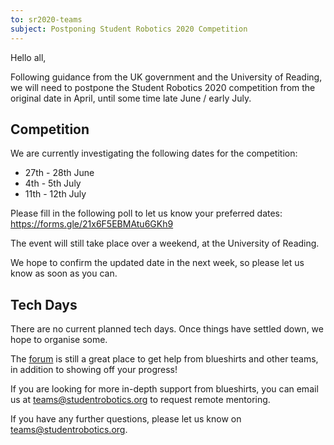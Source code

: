 ```yaml
---
to: sr2020-teams
subject: Postponing Student Robotics 2020 Competition
---
```


Hello all,

Following guidance from the UK government and the University of Reading, we will need to postpone the Student Robotics 2020 competition from the original date in April, until some time late June / early July.

## Competition

We are currently investigating the following dates for the competition:

- 27th - 28th June
- 4th - 5th July
- 11th - 12th July

Please fill in the following poll to let us know your preferred dates: https://forms.gle/21x6F5EBMAtu6GKh9

The event will still take place over a weekend, at the University of Reading.

We hope to confirm the updated date in the next week, so please let us know as soon as you can.

## Tech Days

There are no current planned tech days. Once things have settled down, we hope to organise some.

The [forum][forum] is still a great place to get help from blueshirts and other teams, in addition to showing off your progress!

If you are looking for more in-depth support from blueshirts, you can email us at teams@studentrobotics.org to request remote mentoring.


If you have any further questions, please let us know on teams@studentrobotics.org.

[forum]: https://studentrobotics.org/forum/
